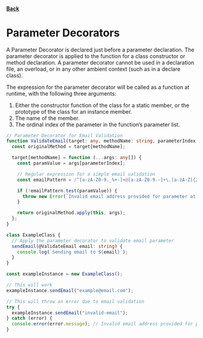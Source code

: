 #### [Back](./README.md)

# Parameter Decorators
A Parameter Decorator is declared just before a parameter declaration. The parameter decorator is applied to the function for a class constructor or method declaration. A parameter decorator cannot be used in a declaration file, an overload, or in any other ambient context (such as in a declare class).

The expression for the parameter decorator will be called as a function at runtime, with the following three arguments:

1. Either the constructor function of the class for a static member, or the prototype of the class for an instance member.
2. The name of the member.
3. The ordinal index of the parameter in the function’s parameter list.

```typescript
// Parameter Decorator for Email Validation
function ValidateEmail(target: any, methodName: string, parameterIndex: number) {
  const originalMethod = target[methodName];

  target[methodName] = function (...args: any[]) {
    const paramValue = args[parameterIndex];

    // Regular expression for a simple email validation
    const emailPattern = /^[a-zA-Z0-9._%+-]+@[a-zA-Z0-9.-]+\.[a-zA-Z]{2,}$/;

    if (!emailPattern.test(paramValue)) {
      throw new Error(`Invalid email address provided for parameter at index ${parameterIndex}`);
    }

    return originalMethod.apply(this, args);
  };
}

class ExampleClass {
  // Apply the parameter decorator to validate email parameter
  sendEmail(@ValidateEmail email: string) {
    console.log(`Sending email to ${email}`);
  }
}

const exampleInstance = new ExampleClass();

// This will work
exampleInstance.sendEmail("example@email.com");

// This will throw an error due to email validation
try {
  exampleInstance.sendEmail("invalid-email");
} catch (error) {
  console.error(error.message); // Invalid email address provided for parameter at index 0
}
```

